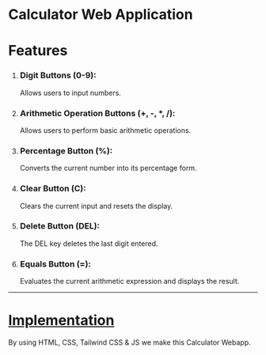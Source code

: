 # Calculator Web Application
<h1><u></u>Features</u></h1>
<ol type="1">
  <li><h3>Digit Buttons (0-9):</h3> Allows users to input numbers.</li>
  <li><h3>Arithmetic Operation Buttons (+, -, *, /):</h3> Allows users to perform basic arithmetic operations.</li>
  <li><h3>Percentage Button (%):</h3> Converts the current number into its percentage form.</li>
  <li><h3>Clear Button (C):</h3> Clears the current input and resets the display.</li>
  <li><h3>Delete Button (DEL):</h3> The DEL key deletes the last digit entered.</li>
  <li><h3>Equals Button (=):</h3> Evaluates the current arithmetic expression and displays the result.</li>
</ol>
<hr>
<h1><u>Implementation</u></h1>
<p>By using HTML, CSS, Tailwind CSS &amp; JS we make this Calculator Webapp.</p>




